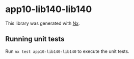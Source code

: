 # app10-lib140-lib140

This library was generated with [Nx](https://nx.dev).

## Running unit tests

Run `nx test app10-lib140-lib140` to execute the unit tests.
